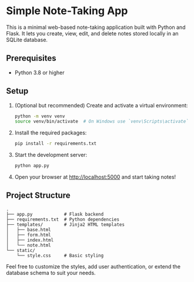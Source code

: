 # Simple Note-Taking App

This is a minimal web-based note-taking application built with Python and Flask. It lets you create, view, edit, and delete notes stored locally in an SQLite database.

## Prerequisites

* Python 3.8 or higher

## Setup

1. (Optional but recommended) Create and activate a virtual environment:

   ```bash
   python -m venv venv
   source venv/bin/activate  # On Windows use `venv\Scripts\activate`
   ```

2. Install the required packages:

   ```bash
   pip install -r requirements.txt
   ```

3. Start the development server:

   ```bash
   python app.py
   ```

4. Open your browser at <http://localhost:5000> and start taking notes!

## Project Structure

```
.
├── app.py            # Flask backend
├── requirements.txt  # Python dependencies
├── templates/        # Jinja2 HTML templates
│   ├── base.html
│   ├── form.html
│   ├── index.html
│   └── note.html
└── static/
    └── style.css     # Basic styling
```

Feel free to customize the styles, add user authentication, or extend the database schema to suit your needs.
